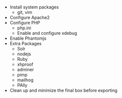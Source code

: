 * Install system packages
  * git, vim
* Configure Apache2
* Configure PHP
  * php.ini
  * Enable and configure xdebug
* Enable Phantomjs
* Extra Packages
  * Solr
  * nodejs
  * Ruby
  * xhproof
  * adminer
  * pimp
  * mailhog
  * PAlly
* Clean up and minimize the final box before exporting